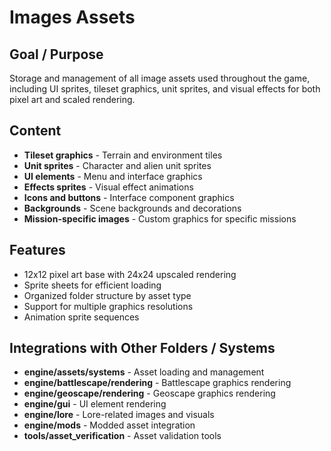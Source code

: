 # Images Assets

## Goal / Purpose
Storage and management of all image assets used throughout the game, including UI sprites, tileset graphics, unit sprites, and visual effects for both pixel art and scaled rendering.

## Content
- **Tileset graphics** - Terrain and environment tiles
- **Unit sprites** - Character and alien unit sprites
- **UI elements** - Menu and interface graphics
- **Effects sprites** - Visual effect animations
- **Icons and buttons** - Interface component graphics
- **Backgrounds** - Scene backgrounds and decorations
- **Mission-specific images** - Custom graphics for specific missions

## Features
- 12x12 pixel art base with 24x24 upscaled rendering
- Sprite sheets for efficient loading
- Organized folder structure by asset type
- Support for multiple graphics resolutions
- Animation sprite sequences

## Integrations with Other Folders / Systems
- **engine/assets/systems** - Asset loading and management
- **engine/battlescape/rendering** - Battlescape graphics rendering
- **engine/geoscape/rendering** - Geoscape graphics rendering
- **engine/gui** - UI element rendering
- **engine/lore** - Lore-related images and visuals
- **engine/mods** - Modded asset integration
- **tools/asset_verification** - Asset validation tools
